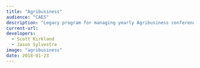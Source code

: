 ```yaml
---
title: "Agribusiness"
audience: "CAES"
description: "Legacy program for managing yearly Agribusiness conference, including attendee tracking and materials distribution."
current-url:
developers:
  - Scott Kirkland
  - Jason Sylvestre
image: "agribusiness"
date: 2018-01-23
---
```

